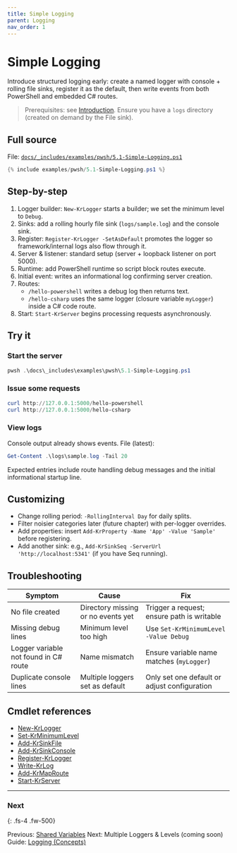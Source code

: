 ```yaml
---
title: Simple Logging
parent: Logging
nav_order: 1
---
```


# Simple Logging

Introduce structured logging early: create a named logger with console + rolling file sinks, register it as
the default, then write events from both PowerShell and embedded C# routes.

> Prerequisites: see [Introduction][Introduction]. Ensure you have a `logs` directory (created on demand by the File sink).

## Full source

File: [`docs/_includes/examples/pwsh/5.1-Simple-Logging.ps1`][5.1-Simple-Logging.ps1]

```powershell
{% include examples/pwsh/5.1-Simple-Logging.ps1 %}
```

## Step-by-step

1. Logger builder: `New-KrLogger` starts a builder; we set the minimum level to `Debug`.
2. Sinks: add a rolling hourly file sink (`logs/sample.log`) and the console sink.
3. Register: `Register-KrLogger -SetAsDefault` promotes the logger so framework/internal logs also flow through it.
4. Server & listener: standard setup (server + loopback listener on port 5000).
5. Runtime: add PowerShell runtime so script block routes execute.
6. Initial event: writes an informational log confirming server creation.
7. Routes:
   - `/hello-powershell` writes a debug log then returns text.
   - `/hello-csharp` uses the same logger (closure variable `myLogger`) inside a C# code route.
8. Start: `Start-KrServer` begins processing requests asynchronously.

## Try it

### Start the server

```powershell
pwsh .\docs\_includes\examples\pwsh\5.1-Simple-Logging.ps1
```

### Issue some requests

```powershell
curl http://127.0.0.1:5000/hello-powershell
curl http://127.0.0.1:5000/hello-csharp
```

### View logs

Console output already shows events. File (latest):

```powershell
Get-Content .\logs\sample.log -Tail 20
```

Expected entries include route handling debug messages and the initial informational startup line.

## Customizing

- Change rolling period: `-RollingInterval Day` for daily splits.
- Filter noisier categories later (future chapter) with per-logger overrides.
- Add properties: insert `Add-KrProperty -Name 'App' -Value 'Sample'` before registering.
- Add another sink: e.g., `Add-KrSinkSeq -ServerUrl 'http://localhost:5341'` (if you have Seq running).

## Troubleshooting

| Symptom                               | Cause                              | Fix                                          |
|---------------------------------------|------------------------------------|----------------------------------------------|
| No file created                       | Directory missing or no events yet | Trigger a request; ensure path is writable   |
| Missing debug lines                   | Minimum level too high             | Use `Set-KrMinimumLevel -Value Debug`        |
| Logger variable not found in C# route | Name mismatch                      | Ensure variable name matches (`myLogger`)    |
| Duplicate console lines               | Multiple loggers set as default    | Only set one default or adjust configuration |

## Cmdlet references

- [New-KrLogger][New-KrLogger]
- [Set-KrMinimumLevel][Set-KrMinimumLevel]
- [Add-KrSinkFile][Add-KrSinkFile]
- [Add-KrSinkConsole][Add-KrSinkConsole]
- [Register-KrLogger][Register-KrLogger]
- [Write-KrLog][Write-KrLog]
- [Add-KrMapRoute][Add-KrMapRoute]
- [Start-KrServer][Start-KrServer]

---

### Next

{: .fs-4 .fw-500}

Previous: [Shared Variables](../4.variable/index)
Next: Multiple Loggers & Levels (coming soon)
Guide: [Logging (Concepts)](/docs/guides/logging)

[5.1-Simple-Logging.ps1]: /docs/_includes/examples/pwsh/5.1-Simple-Logging.ps1
[New-KrLogger]: /docs/pwsh/cmdlets/New-KrLogger
[Set-KrMinimumLevel]: /docs/pwsh/cmdlets/Set-KrMinimumLevel
[Add-KrSinkFile]: /docs/pwsh/cmdlets/Add-KrSinkFile
[Add-KrSinkConsole]: /docs/pwsh/cmdlets/Add-KrSinkConsole
[Register-KrLogger]: /docs/pwsh/cmdlets/Register-KrLogger
[Write-KrLog]: /docs/pwsh/cmdlets/Write-KrLog
[Add-KrMapRoute]: /docs/pwsh/cmdlets/Add-KrMapRoute
[Start-KrServer]: /docs/pwsh/cmdlets/Start-KrServer
[Introduction]: ../1.introduction/index#prerequisites

